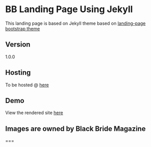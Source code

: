 # BB Landing Page Using Jekyll

This landing page is based on Jekyll theme based on [landing-page bootstrap theme ](https://swcool.github.io/landing-page-theme)

## Version
1.0.0

## Hosting
To be hosted @ [here](bridalsuite.blackbride.com)

## Demo
View the rendered site [here](https://swcool.github.io/landing-page-theme)

## Images are owned by Black Bride Magazine
===
